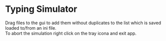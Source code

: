 # Typing Simulator
  
Drag files to the gui to add them without duplicates to the list which is saved loaded to/from an ini file.  
To abort the simulation right click on the tray icona and exit app.

